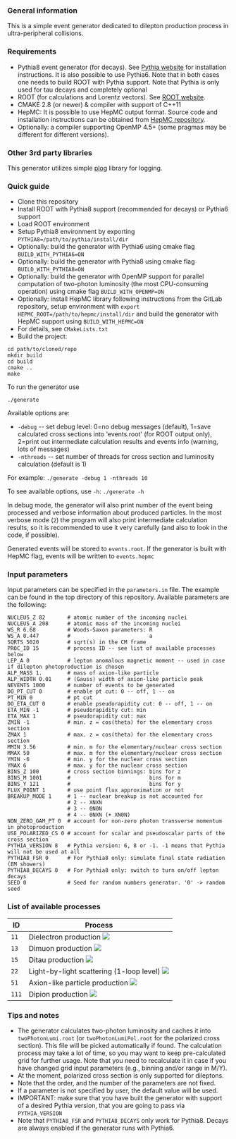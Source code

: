 ### General information

This is a simple event generator dedicated to dilepton production process in ultra-peripheral collisions.

### Requirements

* Pythia8 event generator (for decays). See [Pythia website](https://pythia.org/) for installation instructions. It is
also possible to use Pythia6. Note that in both cases one needs to build ROOT with Pythia support. Note that Pythia is
only used for tau decays and completely optional
* ROOT (for calculations and Lorentz vectors). See [ROOT website](https://root.cern.ch/).
* CMAKE 2.8 (or newer) & compiler with support of C++11
* HepMC: It is possible to use HepMC output format. Source code and installation instructions 
can be obtained from [HepMC repository](https://gitlab.cern.ch/hepmc/HepMC3).
* Optionally: a compiler supporting OpenMP 4.5+ (some pragmas may be different for different versions).

### Other 3rd party libraries

This generator utilizes simple [plog](https://github.com/SergiusTheBest/plog) library for logging.

### Quick guide

* Clone this repository
* Install ROOT with Pythia8 support (recommended for decays) or Pythia6 support
* Load ROOT environment
* Setup Pythia8 environment by exporting `PYTHIA8=/path/to/pythia/install/dir`
* Optionally: build the generator with Pythia6 using cmake flag `BUILD_WITH_PYTHIA6=ON`
* Optionally: build the generator with Pythia8 using cmake flag `BUILD_WITH_PYTHIA8=ON`
* Optionally: build the generator with OpenMP support for parallel computation of two-photon luminosity
  (the most CPU-consuming operation) using cmake flag `BUILD_WITH_OPENMP=ON`
* Optionally: install HepMC library following instructions from the GitLab repository,
setup environment with `export HEPMC_ROOT=/path/to/hepmc/install/dir` and build the generator 
with HepMC support using `BUILD_WITH_HEPMC=ON`
* For details, see `CMakeLists.txt`
* Build the project:
```shell
cd path/to/cloned/repo
mkdir build
cd build
cmake ..
make
```

To run the generator use

```shell
./generate
```

Available options are:
* `-debug`    -- set debug level: 0=no debug messages (default),
                                  1=save calculated cross sections into 'events.root' (for ROOT output only),
                                  2=print out intermediate calculation results and events info (warning, lots of messages)
* `-nthreads` -- set number of threads for cross section and luminosity calculation (default is 1)

For example: `./generate -debug 1 -nthreads 10`

To see available options, use `-h`: `./generate -h`

In debug mode, the generator will also print number of the event being
processed and verbose information about produced particles. In the most verbose mode (`2`) the program will also print
intermediate calculation results, so it is recommended to use it very carefully (and also to look in the code, if
possible).

Generated events will be stored to `events.root`. If the generator is built with HepMC flag,
events will be written to `events.hepmc`

### Input parameters

Input parameters can be specified in the `parameters.in` file. The example can be found in the top directory of this
repository. Available parameters are the following:

```
NUCLEUS_Z 82       # atomic number of the incoming nuclei
NUCLEUS_A 208      # atomic mass of the incoming nuclei
WS_R 6.68          # Woods-Saxon parameters: R
WS_A 0.447         #                         a
SQRTS 5020         # sqrt(s) in the CM frame
PROC_ID 15         # process ID -- see list of available processes below
LEP_A 0            # lepton anomalous magnetic moment -- used in case if dilepton photoproduction is chosen
ALP_MASS 1.        # mass of axion-like particle
ALP_WIDTH 0.01     # (Gauss) width of axion-like particle peak
NEVENTS 1000       # number of events to be generated
DO_PT_CUT 0        # enable pt cut: 0 -- off, 1 -- on
PT_MIN 0           # pt cut
DO_ETA_CUT 0       # enable pseudorapidity cut: 0 -- off, 1 -- on
ETA_MIN -1         # pseudorapidity cut: min
ETA_MAX 1          # pseudorapidity cut: max
ZMIN -1            # min. z = cos(theta) for the elementary cross section
ZMAX 1             # max. z = cos(theta) for the elementary cross section
MMIN 3.56          # min. m for the elementary/nuclear cross section
MMAX 50            # max. m for the elementary/nuclear cross section
YMIN -6            # min. y for the nuclear cross section
YMAX 6             # max. y for the nuclear cross section
BINS_Z 100         # cross section binnings: bins for z
BINS_M 1001        #                         bins for m
BINS_Y 121         #                         bins for y
FLUX_POINT 1       # use point flux approximation or not
BREAKUP_MODE 1     # 1 -- nuclear breakup is not accounted for
                   # 2 -- XNXN
                   # 3 -- 0N0N
                   # 4 -- 0NXN (+ XN0N)
NON_ZERO_GAM_PT 0  # account for non-zero photon transverse momentum in photoproduction
USE_POLARIZED_CS 0 # account for scalar and pseudoscalar parts of the cross section
PYTHIA_VERSION 8   # Pythia version: 6, 8 or -1. -1 means that Pythia will not be used at all
PYTHIA8_FSR 0      # For Pythia8 only: simulate final state radiation (EM showers)
PYTHIA8_DECAYS 0   # For Pythia8 only: switch to turn on/off lepton decays
SEED 0             # Seed for random numbers generator. '0' -> random seed
```

### List of available processes

| ID | Process |
|----|---------|
|`11`| Dielectron production ![](https://latex.codecogs.com/svg.image?\gamma\gamma&space;\to&space;e^{&plus;}e^{-}) |
|`13`| Dimuon production ![](https://latex.codecogs.com/svg.image?\gamma\gamma&space;\to&space;\mu^{&plus;}\mu^{-}) |
|`15`| Ditau production ![](https://latex.codecogs.com/svg.image?\gamma\gamma&space;\to&space;\tau^{&plus;}\tau^{-}) |
|`22`| Light-by-light scattering (1-loop level) ![](https://latex.codecogs.com/svg.image?\gamma\gamma&space;\to&space;\gamma\gamma) |
|`51`| Axion-like particle production ![](https://latex.codecogs.com/svg.image?\gamma\gamma&space;\to&space;a&space;\to&space;\gamma\gamma) |
|`111`| Dipion production ![](https://latex.codecogs.com/svg.image?\gamma\gamma&space;\to&space;\pi^{0}\pi^{0}) |

### Tips and notes

* The generator calculates two-photon luminosity and caches it into `twoPhotonLumi.root` (or `twoPhotonLumiPol.root`
for the polarized cross section). This file will be picked automatically if found. The calculation process 
may take a lot of time, so you may want to keep pre-calculated grid for further usage. Note that you need to 
recalculate it in case if you have changed grid input parameters (e.g., binning and/or range in M/Y).
* At the moment, polarized cross section is only supported for dileptons. 
* Note that the order, and the number of the parameters are not fixed.
* If a parameter is not specified by user, the default value will be used.
* IMPORTANT: make sure that you have built the generator with support of a desired Pythia version,
  that you are going to pass via `PYTHIA_VERSION`
* Note that `PYTHIA8_FSR` and `PYTHIA8_DECAYS` only work for Pythia8. Decays are always enabled if
  the generator runs with Pythia6.
